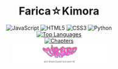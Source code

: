 <div align="center"> <h1>Farica☆Kimora</h1>
 </div>
<div align="center">
  <img alt="JavaScript" src="https://img.shields.io/badge/javascript%20-%23323330.svg?&style=for-the-badge&logo=javascript&logoColor=black&color=white"/>
  <img alt="HTML5" src="https://img.shields.io/badge/html5%20-%23323330.svg?&style=for-the-badge&logo=html5&logoColor=black&color=white"/>
  <img alt="CSS3" src="https://img.shields.io/badge/css3%20-%23323330.svg?&style=for-the-badge&logo=css3&logoColor=black&color=white"/>
  <img alt="Python" src="https://img.shields.io/badge/python%20-%23323330.svg?&style=for-the-badge&logo=python&logoColor=black&color=white"/>
</div>
<div align="center">
    <a href="https://github.com/farica-kimora/github-readme-stats">
        <img src="https://github-readme-stats.vercel.app/api/top-langs/?username=Farica-Kimora&layout=compact&langs_count=10"
            alt="Top Languages">
    </a>
</div>
<div align="center">
<a href="https://cursedprograms.github.io/book-template/" target="_blank" align="center">
    <img src="https://github.com/SynthWomb/SynthWomb/blob/main/logos/SynthWomb05.png"
        alt="Chapters"  style="width:200px;"/>
</a>
 <br>
 <a href="https://cursed-entertainment.itch.io/" target="_blank">
    <img src="https://github.com/CursedPrograms/cursedentertainment/raw/main/images/logos/logo-wide-grey.png"
        alt="CursedEntertainment Logo"  style="width:250px;"/>
</a>
</div>

